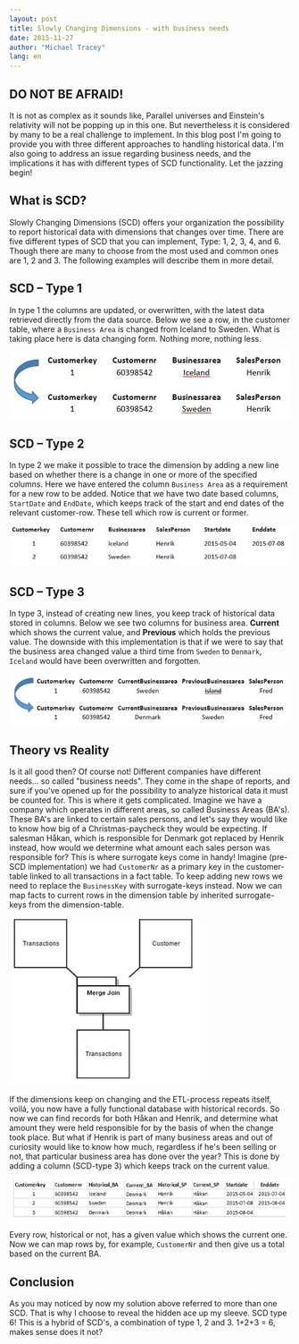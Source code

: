 ```yaml
---
layout: post
title: Slowly Changing Dimensions - with business needs
date: 2015-11-27
author: "Michael Tracey"
lang: en
---
```


## DO NOT BE AFRAID!
It is not as complex as it sounds like,
Parallel universes and Einstein's relativity will not be popping up in this one.
But nevertheless it is considered by many to be a real challenge to implement.
In this blog post I'm going to provide you with three different approaches to handling historical data.
I'm also going to address an issue regarding business needs,
and the implications it has with different types of SCD functionality.
Let the jazzing begin!

<!--more-->

## What is SCD?

Slowly Changing Dimensions (SCD) offers your organization the possibility to report historical data with dimensions that changes over time.
There are five different types of SCD that you can implement, Type: 1, 2, 3, 4, and 6.
Though there are many to choose from the most used and common ones are 1, 2 and 3.
The following examples will describe them in more detail.

## SCD – Type 1

In type 1 the columns are updated, or overwritten, with the latest data retrieved directly from the data source. Below we see a row, in the customer table, where a `Business Area` is changed from Iceland to Sweden. What is taking place here is data changing form. Nothing more, nothing less.

![/assets/img/2015-12-07/SCD1.jpg](/assets/img/2015-12-07/SCD1.jpg)

## SCD – Type 2

In type 2 we make it possible to trace the dimension by adding a new line based on whether there is a change in one or more of the specified columns. Here we have entered the column `Business Area` as a requirement for a new row to be added. Notice that we have two date based columns, `StartDate` and `EndDate`, which keeps track of the start and end dates of the relevant customer-row. These tell which row is current or former.

![/assets/img/2015-12-07/SCD2.jpg](/assets/img/2015-12-07/SCD2.jpg)

## SCD – Type 3

In type 3, instead of creating new lines, you keep track of historical data stored in columns. Below we see two columns for business area. **Current** which shows the current value, and **Previous** which holds the previous value. The downside with this implementation is that if we were to say that the business area changed value a third time from `Sweden` to `Denmark`, `Iceland` would have been overwritten and forgotten.

![/assets/img/2015-12-07/SCD3.jpg](/assets/img/2015-12-07/SCD3.jpg)

## Theory vs Reality

Is it all good then? Of course not! Different companies have different needs… so called "business needs". They come in the shape of reports, and sure if you've opened up for the possibility to analyze historical data it must be counted for. This is where it gets complicated.
Imagine we have a company which operates in different areas, so called Business Areas (BA's). These BA's are linked to certain sales persons, and let's say they would like to know how big of a Christmas-paycheck they would be expecting. If salesman Håkan, which is responsible for Denmark got replaced by Henrik instead, how would we determine what amount each sales person was responsible for? This is where surrogate keys come in handy! 
Imagine (pre- SCD implementation) we had `CustomerNr` as a primary key in the customer-table linked to all transactions in a fact table. To keep adding new rows we need to replace the `BusinessKey` with surrogate-keys instead. Now we can map facts to current rows in the dimension table by inherited surrogate-keys from the dimension-table. 

![/assets/img/2015-12-07/SCD_ETL.jpg](/assets/img/2015-12-07/SCD_ETL.jpg)

If the dimensions keep on changing and the ETL-process repeats itself, voilá, you now have a fully functional database with historical records. So now we can find records for both Håkan and Henrik, and determine what amount they were held responsible for by the basis of when the change took place. But what if Henrik is part of many business areas and out of curiosity would like to know how much, regardless if he's been selling or not, that particular business area has done over the year? This is done by adding a column (SCD-type 3) which keeps track on the current value.

![/assets/img/2015-12-07/SCD6.jpg](/assets/img/2015-12-07/SCD6.jpg)

Every row, historical or not, has a given value which shows the current one. Now we can map rows by, for example, `CustomerNr` and then give us a total based on the current BA.

## Conclusion

As you may noticed by now my solution above referred to more than one SCD. That is why I choose to reveal the hidden ace up my sleeve. SCD type 6! This is a hybrid of SCD's, a combination of type 1, 2 and 3. 1+2+3 = 6, makes sense does it not? 
